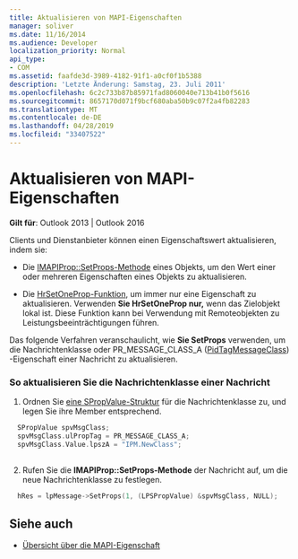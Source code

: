 ```yaml
---
title: Aktualisieren von MAPI-Eigenschaften
manager: soliver
ms.date: 11/16/2014
ms.audience: Developer
localization_priority: Normal
api_type:
- COM
ms.assetid: faafde3d-3989-4182-91f1-a0cf0f1b5388
description: 'Letzte Änderung: Samstag, 23. Juli 2011'
ms.openlocfilehash: 6c2c733b87b85971fad8060040e713b41b0f5616
ms.sourcegitcommit: 8657170d071f9bcf680aba50b9c07f2a4fb82283
ms.translationtype: MT
ms.contentlocale: de-DE
ms.lasthandoff: 04/28/2019
ms.locfileid: "33407522"
---
```

# <a name="updating-mapi-properties"></a>Aktualisieren von MAPI-Eigenschaften

**Gilt für**: Outlook 2013 | Outlook 2016 
  
Clients und Dienstanbieter können einen Eigenschaftswert aktualisieren, indem sie:
  
- Die [IMAPIProp::SetProps-Methode](imapiprop-setprops.md) eines Objekts, um den Wert einer oder mehreren Eigenschaften eines Objekts zu aktualisieren. 
    
- Die [HrSetOneProp-Funktion,](hrsetoneprop.md) um immer nur eine Eigenschaft zu aktualisieren. Verwenden **Sie HrSetOneProp nur,** wenn das Zielobjekt lokal ist. Diese Funktion kann bei Verwendung mit Remoteobjekten zu Leistungsbeeinträchtigungen führen. 
    
Das folgende Verfahren veranschaulicht, wie **Sie SetProps** verwenden, um die Nachrichtenklasse oder PR_MESSAGE_CLASS_A ([PidTagMessageClass](pidtagmessageclass-canonical-property.md)) -Eigenschaft einer Nachricht zu aktualisieren. 
  
### <a name="to-update-the-message-class-of-a-message"></a>So aktualisieren Sie die Nachrichtenklasse einer Nachricht 
  
1. Ordnen Sie [eine SPropValue-Struktur](spropvalue.md) für die Nachrichtenklasse zu, und legen Sie ihre Member entsprechend. 
    
  ```cpp
    SPropValue spvMsgClass;
    spvMsgClass.ulPropTag = PR_MESSAGE_CLASS_A;
    spvMsgClass.Value.lpszA = "IPM.NewClass";
    
  ```

2. Rufen Sie die **IMAPIProp::SetProps-Methode** der Nachricht auf, um die neue Nachrichtenklasse zu festlegen. 
    
  ```cpp
    hRes = lpMessage->SetProps(1, (LPSPropValue) &spvMsgClass, NULL);
  ```

## <a name="see-also"></a>Siehe auch

- [Übersicht über die MAPI-Eigenschaft](mapi-property-overview.md)

